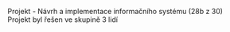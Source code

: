 Projekt - Návrh a implementace informačního systému (28b z 30)  
Projekt byl řešen ve skupině 3 lidí  